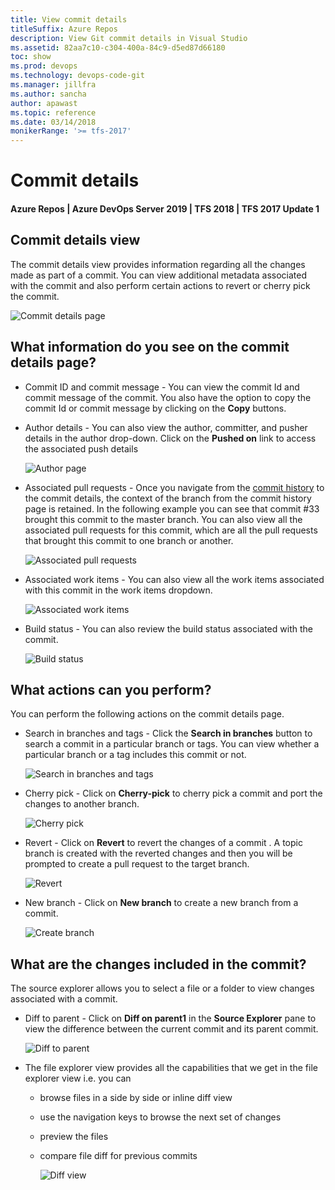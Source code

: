 ```yaml
---
title: View commit details
titleSuffix: Azure Repos
description: View Git commit details in Visual Studio
ms.assetid: 82aa7c10-c304-400a-84c9-d5ed87d66180
toc: show
ms.prod: devops
ms.technology: devops-code-git 
ms.manager: jillfra
ms.author: sancha
author: apawast
ms.topic: reference
ms.date: 03/14/2018
monikerRange: '>= tfs-2017'
---
```



# Commit details

#### Azure Repos | Azure DevOps Server 2019 | TFS 2018 | TFS 2017 Update 1 

## Commit details view

The commit details view provides information regarding all the changes made as part of a commit. You can view additional metadata associated with the commit and also perform certain actions to revert or cherry pick the commit.

![Commit details page](_img/commit-details/1Commitdetails.png)


## What information do you see on the commit details page?

* Commit ID and commit message - You can view the commit Id and commit message of the commit. You also have the option to copy the commit Id or commit message by clicking on the **Copy** buttons.
	
* Author details - You can also view the author, committer, and pusher details in the author drop-down. Click on the **Pushed on** link to access the associated push details  

    ![Author page](_img/commit-details/2AuthorDetails.png)

* Associated pull requests - Once you navigate from the [commit history](commit-history.md) to the commit details, the context of the branch from the commit history page is retained. In the following example you can see that commit #33 brought this commit to the master branch. You can also view all the associated pull requests for this commit, which are all the pull requests that brought this commit to one branch or another.

    ![Associated pull requests](_img/commit-details/3AssociatedPRDetails.png)

* Associated work items - You can also view all the work items associated with this commit in the work items dropdown.

    ![Associated work items](_img/commit-details/4AssociatedWorkItems.png)
	
* Build status - You can also review the build status associated with the commit.

    ![Build status](_img/commit-details/4BuildStatus.png)

		
## What actions can you perform?

You can perform the following actions on the commit details page. 

* Search in branches and tags - Click the **Search in branches** button to search a commit in a particular branch or tags. You can view whether a particular branch or a tag includes this commit or not.
	
    ![Search in branches and tags](_img/commit-details/6SearchcommitsinBranchesandTags.png)
    
* Cherry pick - Click on **Cherry-pick** to cherry pick a commit and port the changes to another branch. 
	
    ![Cherry pick](_img/commit-details/7CherryPick.png)
 	
* Revert - Click on **Revert** to revert the changes of a commit . A topic branch is created with the reverted changes and then you will be prompted to create a pull request to the target branch.
	
    ![Revert](_img/commit-details/8Revertcommit.png)
 	
* New branch - Click on **New branch** to create a new branch from a commit.  
	
    ![Create branch](_img/commit-details/9CreateBranch.png)
 	
    
## What are the changes included in the commit?

The source explorer allows you to select a file or a folder to view changes associated with a commit.

* Diff to parent - Click on **Diff on parent1** in the **Source Explorer** pane to view the difference between the current commit and its parent commit.  

    ![Diff to parent](_img/commit-details/10DifftoParent.png)
 	
* The file explorer view provides all the capabilities that we get in the file explorer view i.e. you can
  * browse files in a side by side or inline diff view 
  * use the navigation keys to browse the next set of changes
  * preview the files
  * compare file diff for previous commits
		
    ![Diff view](_img/commit-details/11SidebySide.png)
 	


